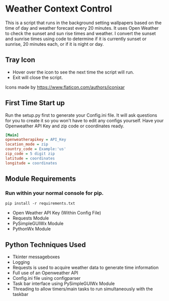 # Weather Context Control
This is a script that runs in the background setting wallpapers based on the time of day and weather forecast every 20 minutes.
It uses Open Weather to check the sunset and sun rise times and weather. I convert the sunset and sunrise times using code to determine if it is currently sunset or sunrise, 20 minutes each, or if it is night or day.

## Tray Icon
* Hover over the icon to see the next time the script will run.
* Exit will close the script.

Icons made by https://www.flaticon.com/authors/iconixar

## First Time Start up
Run the setup.py first to generate your Config.ini file.
It will ask questions for you to create it so you won't have to edit any configs yourself.
Have your Openweather API Key and zip code or coordinates ready.

```ini
[Main]
openweatherapikey = API_Key
location_mode = zip
country_code = Example:'us'
zip_code = 5 digit zip
latitude = coordinates
longitude = coordinates
```

## Module Requirements
### Run within your normal console for pip.
```
pip install -r requirements.txt
```
* Open Weather API Key (Within Config File)
* Requests Module
* PySimpleGUIWx Module
* PythonWx Module

## Python Techniques Used
* Tkinter messageboxes
* Logging
* Requests is used to acquire weather data to generate time information
* Full use of an Openweather API
* Config.ini file using configparser
* Task bar interface using PySimpleGUIWx Module
* Threading to allow timers/main tasks to run simultaneously with the taskbar
